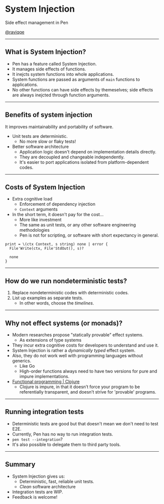 # System Injection

Side effect management in Pen

[@raviqqe](https://github.com/raviqqe)

---

## What is System Injection?

- Pen has a feature called System Injection.
- It manages side effects of functions.
- It inejcts system functions into whole applications.
- System functions are passed as arguments of `main` functions to applications.
- No other functions can have side effects by themeselves; side effects are always inejcted through function arguments.

---

## Benefits of system injection

It improves maintainability and portability of software.

- Unit tests are deterministic.
  - No more slow or flaky tests!
- Better software architecture
  - Application logic doesn't depend on implementation details directly.
  - They are decoupled and changeable independently.
  - It's easier to port applications isolated from platform-dependent codes.

---

## Costs of System Injection

- Extra cognitive load
  - Enforcement of dependency injection
  - `Context` arguments
- In the short term, it doesn't pay for the cost...
  - More like investment
  - The same as unit tests, or any other software engineering methodologies
  - Pen is not for scripting, or software with short expectancy in general.

```pen
print = \(ctx Context, s string) none | error {
  File'Write(ctx, File'StdOut(), s)?

  none
}
```

---

## How do we run nondeterministic tests?

1. Replace nondeterministic codes with deterministic codes.
1. List up examples as separate tests.
   - In other words, choose the _timelines_.

---

## Why not effect systems (or monads)?

- Modern researches propose "statically provable" effect systems.
  - As extensions of type systems
- They incur extra cognitive costs for developers to understand and use it.
- System Injection is rather a _dynamically typed_ effect system.
- Also, they do not work well with programming languages without generics.
  - Like Go
  - High-order functions always need to have two versions for pure and impure implementations.
- [Functional programming | Clojure](https://clojure.org/about/functional_programming)
  - Clojure is impure, in that it doesn’t force your program to be referentially transparent, and doesn’t strive for 'provable' programs.

---

## Running integration tests

- Deterministic tests are good but that doesn't mean we don't need to test E2E.
- Currently, Pen has no way to run integration tests.
- `pen test --integration`?
- It's also possible to delegate them to third party tools.

---

## Summary

- System Injection gives us:
  - Deterministic, fast, reliable unit tests.
  - _Clean_ software architecture
- Integration tests are WIP.
- Feedback is welcome!
